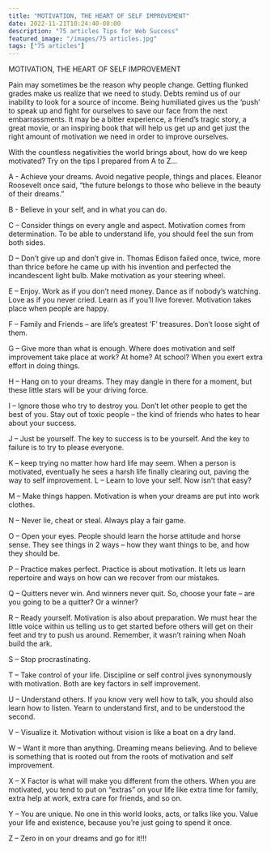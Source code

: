```yaml
---
title: "MOTIVATION, THE HEART OF SELF IMPROVEMENT"
date: 2022-11-21T10:24:40-08:00
description: "75 articles Tips for Web Success"
featured_image: "/images/75 articles.jpg"
tags: ["75 articles"]
---
```


MOTIVATION, THE HEART OF SELF IMPROVEMENT

Pain may sometimes be the reason why people change. Getting flunked grades make us realize that we need to study. Debts remind us of our inability to look for a source of income. Being humiliated gives us the ‘push’ to speak up and fight for ourselves to save our face from the next embarrassments. It may be a bitter experience, a friend’s tragic story, a great movie, or an inspiring book that will help us get up and get just the right amount of motivation we need in order to improve ourselves. 

With the countless negativities the world brings about, how do we keep motivated? Try on the tips I prepared from A to Z…

A - Achieve your dreams. Avoid negative people, things and places. Eleanor Roosevelt once said, “the future belongs to those who believe in the beauty of their dreams.”

B - Believe in your self, and in what you can do.

C – Consider things on every angle and aspect. Motivation comes from determination. To be able to understand life, you should feel the sun from both sides.

D – Don’t give up and don’t give in. Thomas Edison failed once, twice, more than thrice before he came up with his invention and perfected the incandescent light bulb. Make motivation as your steering wheel.

E – Enjoy. Work as if you don’t need money. Dance as if nobody’s watching. Love as if you never cried. Learn as if you’ll live forever. Motivation takes place when people are happy.

F – Family and Friends – are life’s greatest ‘F’ treasures. Don’t loose sight of them.

G – Give more than what is enough. Where does motivation and self improvement take place at work? At home? At school? When you exert extra effort in doing things. 

H – Hang on to your dreams. They may dangle in there for a moment, but these little stars will be your driving force. 

I – Ignore those who try to destroy you. Don’t let other people to get the best of you. Stay out of toxic people – the kind of friends who hates to hear about your success.

J – Just be yourself. The key to success is to be yourself. And the key to failure is to try to please everyone.

K – keep trying no matter how hard life may seem. When a person is motivated, eventually he sees a harsh life finally clearing out, paving the way to self improvement.
L – Learn to love your self. Now isn’t that easy?

M – Make things happen. Motivation is when your dreams are put into work clothes.

N – Never lie, cheat or steal. Always play a fair game.

O – Open your eyes. People should learn the horse attitude and horse sense. They see things in 2 ways – how they want things to be, and how they should be. 

P – Practice makes perfect. Practice is about motivation. It lets us learn repertoire and ways on how can we recover from our mistakes.

Q – Quitters never win. And winners never quit. So, choose your fate – are you going to be a quitter? Or a winner?

R – Ready yourself. Motivation is also about preparation. We must hear the little voice within us telling us to get started before others will get on their feet and try to push us around. Remember, it wasn’t raining when Noah build the ark.

S – Stop procrastinating.

T – Take control of your life. Discipline or self control jives synonymously with motivation. Both are key factors in self improvement.

U – Understand others. If you know very well how to talk, you should also learn how to listen. Yearn to understand first, and to be understood the second.

V – Visualize it. Motivation without vision is like a boat on a dry land.

W – Want it more than anything. Dreaming means believing. And to believe is something that is rooted out from the roots of motivation and self improvement.

X – X Factor is what will make you different from the others. When you are motivated, you tend to put on “extras” on your life like extra time for family, extra help at work, extra care for friends, and so on.

Y – You are unique. No one in this world looks, acts, or talks like you. Value your life and existence, because you’re just going to spend it once.

Z – Zero in on your dreams and go for it!!!










